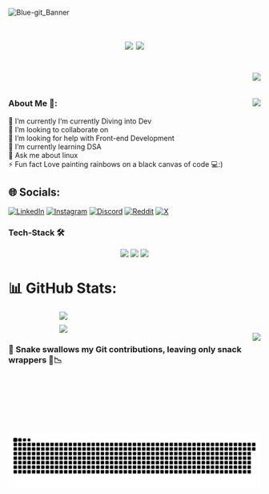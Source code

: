 ![Blue-git_Banner](https://github.com/user-attachments/assets/ce1c196f-91e2-4ea5-bdb0-18b4dcc58e8b)
<!--![image](https://github.com/Kane-dylan/Kane-dylan/assets/139806450/0f4b59c0-3581-496e-bb97-7f67c32a070a)-->


<h1 align="center">
    <img src="https://readme-typing-svg.herokuapp.com/?font=Righteous&size=35&color=8fd19e&center=true&vCenter=true&width=500&height=70&duration=3000&pause=500&lines=Hey+Coders!+👨🏽‍💻;+I'm+Kiran+Das!;+Let's+talk+in+zeroes+and+ones!;" />

<img src="https://user-images.githubusercontent.com/74038190/212284100-561aa473-3905-4a80-b561-0d28506553ee.gif">


<div align="right">
    
[![](https://visitcount.itsvg.in/api?id=Kane-dylan&icon=0&color=0)](https://visitcount.itsvg.in)
</div>


<!--<div align="right">
<img align="right"  height="200" src="https://github.com/user-attachments/assets/9a6adeeb-287e-477f-881d-c106107aa811"  />
</div> -->
<!-- <img align="right"  height="200" src="https://github.com/Kane-dylan/Kane-dylan/assets/139806450/248d0142-5abb-4d84-bba3-38328fc87fda"  /> -->

<img align= "right" height= "300" src="https://github.com/user-attachments/assets/64bb1e62-fd04-45f7-a6cf-5f1f3b0e1330" />




<h3 align="left">About Me 🙂:</h3>

🤿 I’m currently I’m currently Diving into Dev<br>
👯 I’m looking to collaborate on<br>
🤝 I’m looking for help with Front-end Development<br>
🌱 I’m currently learning DSA<br>
💬 Ask me about linux<br>
⚡ Fun fact Love painting rainbows on a black canvas of code 💻:)


<!-- <img src="https://user-images.githubusercontent.com/74038190/212284100-561aa473-3905-4a80-b561-0d28506553ee.gif"> -->

## 🌐 Socials:
[![LinkedIn](https://img.shields.io/badge/LinkedIn-%230077B5.svg?logo=linkedin&logoColor=white)](https://linkedin.com/in/-kiran-das) 
[![Instagram](https://img.shields.io/badge/Instagram-%23E4405F.svg?logo=Instagram&logoColor=white)](https://instagram.com/here_is_kiran__) 
[![Discord](https://img.shields.io/badge/Discord-%237289DA.svg?logo=discord&logoColor=white)](https://discord.gg/kiran_das0) 
[![Reddit](https://img.shields.io/badge/Reddit-%23FF4500.svg?logo=Reddit&logoColor=white)](https://reddit.com/user/No-Dot-gg) 
[![X](https://img.shields.io/badge/X-black.svg?logo=X&logoColor=white)](https://x.com/kiran_das05) 


### Tech-Stack 🛠️

<div align="center">
    <img src="https://skillicons.dev/icons?i=c,cpp,python,js,html,css,bootstrap,tailwind,mui,nodejs,md" />
    <img src="https://skillicons.dev/icons?i=git,github,gitlab,vite,vercel,netlify,firebase,mongodb,mysql" />
    <img src="https://skillicons.dev/icons?i=bash,powershell,vim,neovim,sublime,vscode,replit,figma,linux,gcp" /><br>
</div>


<!--  <p align="left">
   <a href="https://www.cprogramming.com/" target="_blank" rel="noreferrer"> 
    <img src="https://raw.githubusercontent.com/devicons/devicon/master/icons/c/c-original.svg" alt="c" width="40" height="40"/> </a> <a href="https://www.w3schools.com/css/" target="_blank" rel="noreferrer"> <img src="https://raw.githubusercontent.com/devicons/devicon/master/icons/css3/css3-original-wordmark.svg" alt="css3" width="40" height="40"/> </a> <a href="https://www.figma.com/" target="_blank" rel="noreferrer"> 
      <img src="https://www.vectorlogo.zone/logos/figma/figma-icon.svg" alt="figma" width="40" height="40"/> </a> <a href="https://cloud.google.com" target="_blank" rel="noreferrer"> 
        <img src="https://www.vectorlogo.zone/logos/google_cloud/google_cloud-icon.svg" alt="gcp" width="40" height="40"/> </a> <a href="https://git-scm.com/" target="_blank" rel="noreferrer"> 
          <img src="https://www.vectorlogo.zone/logos/git-scm/git-scm-icon.svg" alt="git" width="40" height="40"/> </a> <a href="https://www.w3.org/html/" target="_blank" rel="noreferrer"> <img src="https://raw.githubusercontent.com/devicons/devicon/master/icons/html5/html5-original-wordmark.svg" alt="html5" width="40" height="40"/> </a> <a href="https://www.mathworks.com/" target="_blank" rel="noreferrer"> 
            <img src="https://upload.wikimedia.org/wikipedia/commons/2/21/Matlab_Logo.png" alt="matlab" width="40" height="40"/> </a> <a href="https://www.python.org" target="_blank" rel="noreferrer"> <img src="https://raw.githubusercontent.com/devicons/devicon/master/icons/python/python-original.svg" alt="python" width="40" height="40"/> </a>  
  <img src="https://cdn.jsdelivr.net/gh/devicons/devicon/icons/python/python-original.svg" height="30" alt="python logo"  />
  <img width="12" /> 
  <img src="https://cdn.jsdelivr.net/gh/devicons/devicon/icons/c/c-original.svg" height="30" alt="c logo"  />
  <img width="12" />
  <img src="https://cdn.jsdelivr.net/gh/devicons/devicon/icons/vscode/vscode-original.svg" height="30" alt="vscode logo"  />
  <img width="12" />
  <img src="https://cdn.jsdelivr.net/gh/devicons/devicon/icons/html5/html5-original.svg" height="30" alt="html5 logo"  />
  <img width="12" />
  <img src="https://cdn.jsdelivr.net/gh/devicons/devicon/icons/css3/css3-original.svg" height="30" alt="css3 logo"  />
  <img width="12" />
  <img src="https://cdn.jsdelivr.net/gh/devicons/devicon/icons/git/git-original.svg" height="30" alt="git logo"  />
  <img width="12" />
  <img src="https://cdn.jsdelivr.net/gh/devicons/devicon/icons/figma/figma-original.svg" height="30" alt="figma logo"  />
  <img width="12" />
  <img src="https://cdn.jsdelivr.net/gh/devicons/devicon/icons/googlecloud/googlecloud-original.svg" height="30" alt="googlecloud"  />
  <img width="12" />
  <img src="https://cdn.jsdelivr.net/gh/devicons/devicon/icons/matlab/matlab-original.svg" height="30" alt="matlab"  />
  <img width="12" />
  
</p>  -->
# 📊 GitHub Stats:
<div style="display: flex; flex-direction: row; gap: 10px; flex-wrap: wrap; justify-content: center;">
  <img src="https://github-readme-stats.vercel.app/api?username=Kane-dylan&theme=transparent&hide_border=true&include_all_commits=false&count_private=true&title_color=8fd19e&icon_color=2ea44f&text_color=2ea44f&text_bold=true" style="width: 45%; min-width: 300px; max-width: 400px;" />
<img class="green-flame" src="https://github-readme-streak-stats.herokuapp.com/?user=Kane-dylan&theme=transparent&hide_border=true&stroke=2ea44f&ring=2ea44f&fire=32cd32&currStreakNum=8fd19e&sideNums=8fd19e&currStreakLabel=8fd19e&sideLabels=8fd19e&dates=2ea44f" style="width: 45%; min-width: 300px; max-width: 400px;" />
</div>

<img align="right"  height="200" src="https://github.com/Kane-dylan/Kane-dylan/assets/139806450/8fc8558b-3a5f-45c8-a303-30fef20f50b1"  />
<!--![](https://github-readme-stats.vercel.app/api/top-langs/?username=Kane-dylan&theme=transparent&hide_border=true&include_all_commits=false&count_private=true&layout=compact)-->


### 🐍 Snake swallows my Git contributions, leaving only snack wrappers 🧃📉 
<img alt="GitHub Snake" src="https://raw.githubusercontent.com/Kane-dylan/Kane-dylan/output/github-contribution-grid-snake-dark.svg" />
